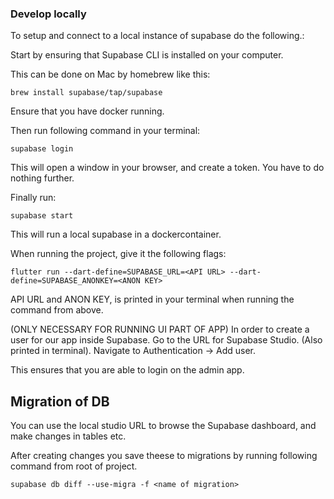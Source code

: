 ### Develop locally
To setup and connect to a local instance of supabase do the following.:

Start by ensuring that Supabase CLI is installed on your computer.

This can be done on Mac by homebrew like this:
```shell
brew install supabase/tap/supabase
```

Ensure that you have docker running.

Then run following command in your terminal:
```shell
supabase login
```
This will open a window in your browser, and create a token. You have to do nothing further.

Finally run:
```shell
supabase start
```

This will run a local supabase in a dockercontainer.

When running the project, give it the following flags:

```shell
flutter run --dart-define=SUPABASE_URL=<API URL> --dart-define=SUPABASE_ANONKEY=<ANON KEY>
```
API URL and ANON KEY, is printed in your terminal when running the command from above.

(ONLY NECESSARY FOR RUNNING UI PART OF APP)
In order to create a user for our app inside Supabase. Go to the URL for Supabase Studio. (Also printed in terminal).
Navigate to Authentication -> Add user. 

This ensures that you are able to login on the admin app.

## Migration of DB
You can use the local studio URL to browse the Supabase dashboard, and make changes in tables etc.

After creating changes you save theese to migrations by running following command from root of project.

```shell
supabase db diff --use-migra -f <name of migration>
```